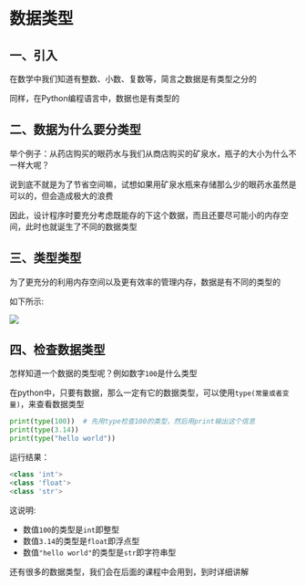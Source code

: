 # 数据类型

## 一、引入

在数学中我们知道有整数、小数、复数等，简言之数据是有类型之分的

同样，在Python编程语言中，数据也是有类型的

## 二、数据为什么要分类型

举个例子：从药店购买的眼药水与我们从商店购买的矿泉水，瓶子的大小为什么不一样大呢？

说到底不就是为了节省空间嘛，试想如果用矿泉水瓶来存储那么少的眼药水虽然是可以的，但会造成极大的浪费

因此，设计程序时要充分考虑既能存的下这个数据，而且还要尽可能小的内存空间，此时也就诞生了不同的数据类型

## 三、类型类型



 为了更充分的利用内存空间以及更有效率的管理内存，数据是有不同的类型的

如下所示:

 ![](https://cdn.itprojects.cn/04book/0002.book.img/2020-python38/7dgax.png)

## 四、检查数据类型

怎样知道一个数据的类型呢？例如数字`100`是什么类型

在python中，只要有数据，那么一定有它的数据类型，可以使用`type(常量或者变量)`，来查看数据类型



```python
print(type(100))  # 先用type检查100的类型，然后用print输出这个信息
print(type(3.14))
print(type("hello world"))
```

运行结果：

```python
<class 'int'>
<class 'float'>
<class 'str'>
```

这说明:

* 数值`100`的类型是`int`即整型
* 数值`3.14`的类型是`float`即浮点型
* 数值`"hello world"`的类型是`str`即字符串型



还有很多的数据类型，我们会在后面的课程中会用到，到时详细讲解


